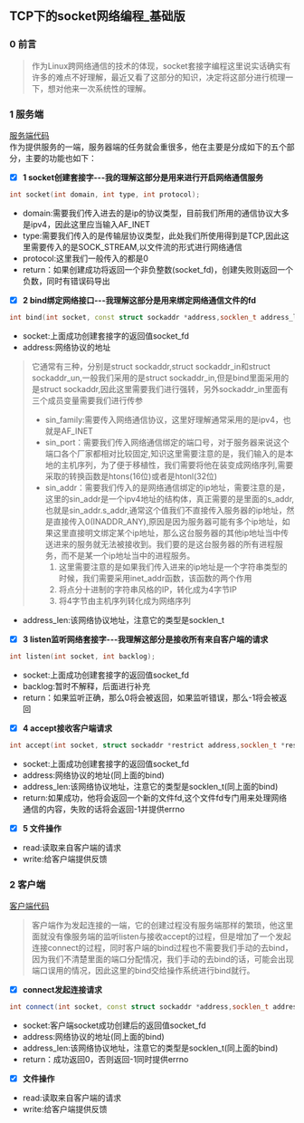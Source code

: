 ## TCP下的socket网络编程_基础版
### 0 前言
> 作为Linux跨网络通信的技术的体现，socket套接字编程这里说实话确实有许多的难点不好理解，最近又看了这部分的知识，决定将这部分进行梳理一下，想对他来一次系统性的理解。
### 1 服务端
[服务端代码](https://github.com/Lp700750/Blogs/blob/master/Cpp/tcp_service.cpp)    
作为提供服务的一端，服务器端的任务就会重很多，他在主要是分成如下的五个部分，主要的功能也如下：  
- [x] **1 socket创建套接字---我的理解这部分是用来进行开启网络通信服务**   
```c++
int socket(int domain, int type, int protocol);
```  
- domain:需要我们传入进去的是ip的协议类型，目前我们所用的通信协议大多是ipv4，因此这里应当输入AF_INET  
- type:需要我们传入的是传输层协议类型，此处我们所使用得到是TCP,因此这里需要传入的是SOCK_STREAM,以文件流的形式进行网络通信
- protocol:这里我们一般传入的都是0   
- return：如果创建成功将返回一个非负整数(socket_fd)，创建失败则返回一个负数，同时有错误码导出  
- [x] **2 bind绑定网络接口---我理解这部分是用来绑定网络通信文件的fd**
```c++
int bind(int socket, const struct sockaddr *address,socklen_t address_len);
```   
- socket:上面成功创建套接字的返回值socket_fd
- address:网络协议的地址
> 它通常有三种，分别是struct sockaddr,struct sockaddr_in和struct sockaddr_un,一般我们采用的是struct sockaddr_in,但是bind里面采用的是struct sockaddr,因此这里需要我们进行强转，另外sockaddr_in里面有三个成员变量需要我们进行传参    
> - sin_family:需要传入网络通信协议，这里好理解通常采用的是ipv4，也就是AF_INET   
> - sin_port：需要我们传入网络通信绑定的端口号，对于服务器来说这个端口各个厂家都相对比较固定,知识这里需要注意的是，我们输入的是本地的主机序列，为了便于移植性，我们需要将他在装变成网络序列,需要采取的转换函数是htons(16位)或者是htonl(32位)   
> - sin_addr：需要我们传入的是网络通信绑定的ip地址，需要注意的是，这里的sin_addr是一个ipv4地址的结构体，真正需要的是里面的s_addr,也就是sin_addr.s_addr,通常这个值我们不直接传入服务器的ip地址，然是直接传入0(INADDR_ANY),原因是因为服务器可能有多个ip地址，如果这里直接明文绑定某个ip地址，那么这台服务器的其他ip地址当中传送进来的服务就无法被接收到。我们要的是这台服务器的所有进程服务，而不是某一个ip地址当中的进程服务。
>   1. 这里需要注意的是如果我们传入进来的ip地址是一个字符串类型的时候，我们需要采用inet_addr函数，该函数的两个作用
>   2.  将点分十进制的字符串风格的IP，转化成为4字节IP
>   3.  将4字节由主机序列转化成为网络序列
   
- address_len:该网络协议地址，注意它的类型是socklen_t
- [x] **3 listen监听网络套接字---我理解这部分是接收所有来自客户端的请求**    
```c++
int listen(int socket, int backlog);
```      
- socket:上面成功创建套接字的返回值socket_fd
- backlog:暂时不解释，后面进行补充
- return：如果监听正确，那么0将会被返回，如果监听错误，那么-1将会被返回
- [x] **4 accept接收客户端请求**  
```c++
int accept(int socket, struct sockaddr *restrict address,socklen_t *restrict address_len);
```
- socket:上面成功创建套接字的返回值socket_fd
- address:网络协议的地址(同上面的bind)
- address_len:该网络协议地址，注意它的类型是socklen_t(同上面的bind)
- return:如果成功，他将会返回一个新的文件fd,这个文件fd专门用来处理网络通信的内容，失败的话将会返回-1并提供errno      
- [x] **5 文件操作**
- read:读取来自客户端的请求
- write:给客户端提供反馈
### 2 客户端
[客户端代码](https://github.com/Lp700750/Blogs/blob/master/Cpp/tcp_client.cpp)     
> 客户端作为发起连接的一端，它的创建过程没有服务端那样的繁琐，他这里面就没有像服务端的监听listen与接收accept的过程，但是增加了一个发起连接connect的过程，同时客户端的bind过程也不需要我们手动的去bind，因为我们不清楚里面的端口分配情况，我们手动的去bind的话，可能会出现端口误用的情况，因此这里的bind交给操作系统进行bind就行。
- [x] **connect发起连接请求**
```c++
int connect(int socket, const struct sockaddr *address,socklen_t address_len);
```
- socket:客户端socket成功创建后的返回值socket_fd
- address:网络协议的地址(同上面的bind)
- address_len:该网络协议地址，注意它的类型是socklen_t(同上面的bind)
- return：成功返回0，否则返回-1同时提供errno
- [x] **文件操作**
- read:读取来自客户端的请求
- write:给客户端提供反馈

